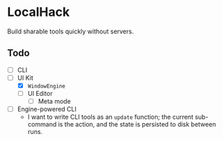 # LocalHack

Build sharable tools quickly without servers.

## Todo

- [ ] CLI
- [ ] UI Kit
  - [x] `WindowEngine`
  - [ ] UI Editor
    - [ ] Meta mode
- [ ] Engine-powered CLI
  - I want to write CLI tools as an `update` function; the current sub-command
    is the action, and the state is persisted to disk between runs.
